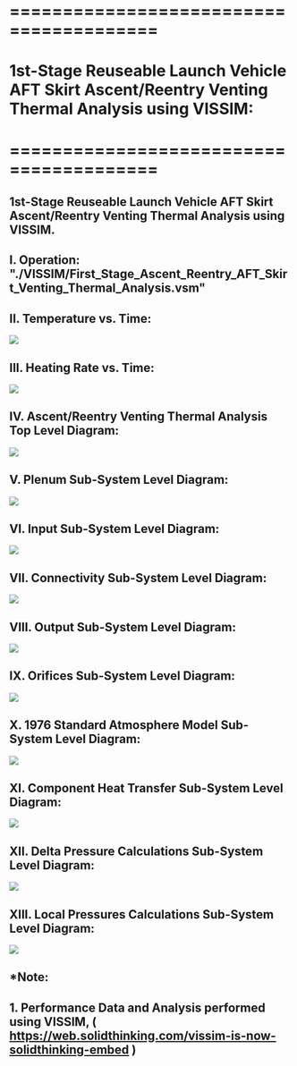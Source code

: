 # ========================================
# 1st-Stage Reuseable Launch Vehicle AFT Skirt Ascent/Reentry Venting Thermal Analysis using VISSIM:
# ========================================

## 1st-Stage Reuseable Launch Vehicle AFT Skirt Ascent/Reentry Venting Thermal Analysis using VISSIM.

##
## I. Operation: "./VISSIM/First_Stage_Ascent_Reentry_AFT_Skirt_Venting_Thermal_Analysis.vsm"

##
## II. Temperature vs. Time:

![](./images/image_00A.png)

##
## III. Heating Rate vs. Time:

![](./images/image_00B.png)

##
## IV. Ascent/Reentry Venting Thermal Analysis Top Level Diagram:

![](./images/image_01.png)

##
## V. Plenum Sub-System Level Diagram:

![](./images/image_02.png)
##
## VI. Input Sub-System Level Diagram:

![](./images/image_03.png)
##
## VII. Connectivity Sub-System Level Diagram:

![](./images/image_04.png)
##
## VIII. Output Sub-System Level Diagram:

![](./images/image_05.png)
##
## IX. Orifices Sub-System Level Diagram:

![](./images/image_06.png)
##
## X. 1976 Standard Atmosphere Model Sub-System Level Diagram:

![](./images/image_07.png)
##
## XI. Component Heat Transfer Sub-System Level Diagram:

![](./images/image_08.png)
##
## XII. Delta Pressure Calculations Sub-System Level Diagram:

![](./images/image_09.png)
##
## XIII. Local Pressures Calculations Sub-System Level Diagram:

![](./images/image_10.png)
## 
## *Note: 
## 1. Performance Data and Analysis performed using VISSIM, ( https://web.solidthinking.com/vissim-is-now-solidthinking-embed )

